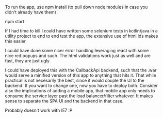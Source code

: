 To run the app, use
npm install (to pull down node modules in case you didn't already have them)

npm start

If I had time to kill I could have written some selenium tests in kotlin/java in a utility project to end to end test the app, the extensive use of html ids makes this easier

 I could have done some nicer error handling leveraging react with some nice red popups and such. The html validations work just as well and are fast, they are just ugly

I could have deployed this with the CallbackApi backend, such that the .war would serve a minified version of this app to anything that hits it.
That while practical is not necesarily the best, since it would couple the UI to the backend. If you want to change one, now you have to deploy both.
Consider also the implications of adding a mobile app, that mobile app only needs to consume the service layer past the load balancer/filter whatever.
It makes sense to separate the SPA UI and the backend in that case.

Probably doesn't work with IE7 :P
